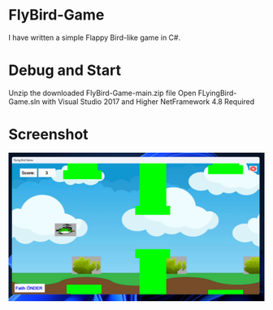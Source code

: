 # FlyBird-Game
I have written a simple Flappy Bird-like game in C#.

# Debug and Start
Unzip the downloaded FlyBird-Game-main.zip file
Open FLyingBird-Game.sln with Visual Studio 2017 and Higher
NetFramework 4.8 Required 

# Screenshot
![Demo](flybird-game-screen.png) 
